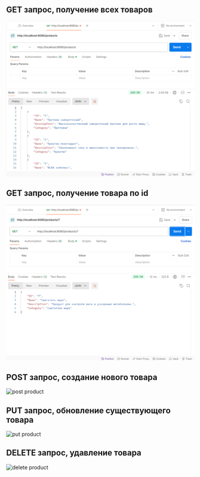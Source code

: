 ## GET запрос, получение всех товаров
![get all products](https://github.com/shester1kov/industrial_programming_technologies_practice/blob/main/task_api/get%20all%20products.png)
## GET запрос, получение товара по id
![get product by id](https://github.com/shester1kov/industrial_programming_technologies_practice/blob/main/task_api/get%20product%20by%20id.png)
## POST запрос, создание нового товара
![post product]()
## PUT запрос, обновление существующего товара
![put product]()
## DELETE запрос, удавление товара
![delete product]()
